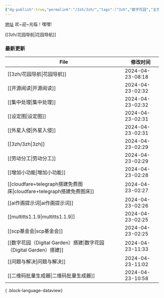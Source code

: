 ```yaml
---
{"dg-publish":true,"permalink":"/3zh/3zh/","tags":["3zh","数字花园","主页","gardenEntry","gardenEntry","gardenEntry","gardenEntry","gardenEntry"],"noteIcon":""}
---
```



<head>
<meta name="shenma-site-verification" content="9f4a23071eb178c10212ac1fc519d41d_1700668342">
</head>


[地址](https://sdfd-azc.pages.dev/)
欢~迎~光临！嘿嘿!

[[3zh/花园导航\|花园导航]]

### 最新更新

| File                                                        | 修改时间             |
| ----------------------------------------------------------- | ---------------- |
| [[3zh/花园导航\|花园导航]]                                       | 2024-04-23-08:18 |
| [[开源阅读\|开源阅读]]                                           | 2024-04-23-02:32 |
| [[集中处理\|集中处理]]                                           | 2024-04-23-02:32 |
| [[设定图\|设定图]]                                             | 2024-04-23-02:31 |
| [[外星入侵\|外星入侵]]                                           | 2024-04-23-02:31 |
| [[3zh/3zh\|3zh]]                                         | 2024-04-23-02:29 |
| [[劳动分工\|劳动分工]]                                           | 2024-04-23-02:29 |
| [[增加小功能\|增加小功能]]                                         | 2024-04-23-02:28 |
| [[cloudfare+telegraph搭建免费图床\|cloudfare+telegraph搭建免费图床]] | 2024-04-23-02:27 |
| [[ai作画提示词\|ai作画提示词]]                                     | 2024-04-23-02:26 |
| [[multitts1.1.9\|multitts1.1.9]]                         | 2024-04-23-02:25 |
| [[scp基金会\|scp基金会]]                                       | 2024-04-23-02:25 |
| [[数字花园（Digital Garden）搭建\|数字花园（Digital Garden）搭建]]       | 2024-04-23-11:33 |
| [[问题与解决\|问题与解决]]                                         | 2024-04-23-11:02 |
| [[二维码批量生成器\|二维码批量生成器]]                                   | 2024-04-23-10:58 |

{ .block-language-dataview}





